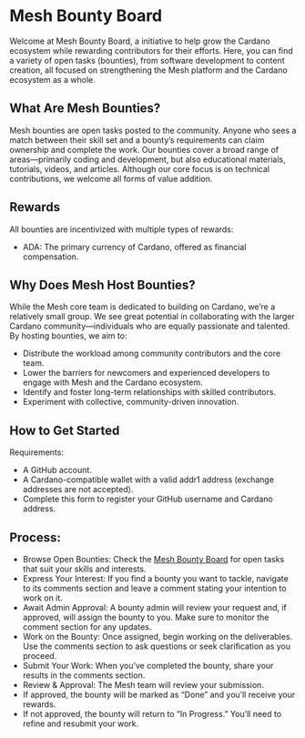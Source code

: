 # Mesh Bounty Board
Welcome at Mesh Bounty Board, a initiative to help grow the Cardano ecosystem while rewarding contributors for their efforts. 
Here, you can find a variety of open tasks (bounties), from software development to content creation, all focused on strengthening the Mesh platform and the Cardano ecosystem as a whole.

## What Are Mesh Bounties?
Mesh bounties are open tasks posted to the community. Anyone who sees a match between their skill set and a bounty’s requirements can claim ownership and complete the work. Our bounties cover a broad range of areas—primarily coding and development, but also educational materials, tutorials, videos, and articles. Although our core focus is on technical contributions, we welcome all forms of value addition.

## Rewards
All bounties are incentivized with multiple types of rewards:

- ADA: The primary currency of Cardano, offered as financial compensation.

## Why Does Mesh Host Bounties?
While the Mesh core team is dedicated to building on Cardano, we’re a relatively small group. We see great potential in collaborating with the larger Cardano community—individuals who are equally passionate and talented. By hosting bounties, we aim to:

- Distribute the workload among community contributors and the core team.
- Lower the barriers for newcomers and experienced developers to engage with Mesh and the Cardano ecosystem.
- Identify and foster long-term relationships with skilled contributors.
- Experiment with collective, community-driven innovation.


## How to Get Started
Requirements:

- A GitHub account.
- A Cardano-compatible wallet with a valid addr1 address (exchange addresses are not accepted).
- Complete this form to register your GitHub username and Cardano address.


## Process:

- Browse Open Bounties: Check the [Mesh Bounty Board](https://github.com/orgs/MeshJS/projects/2/views/2) for open tasks that suit your skills and interests.
- Express Your Interest: If you find a bounty you want to tackle, navigate to its comments section and leave a comment stating your intention to work on it.
- Await Admin Approval: A bounty admin will review your request and, if approved, will assign the bounty to you. Make sure to monitor the comment section for any updates.
- Work on the Bounty: Once assigned, begin working on the deliverables. Use the comments section to ask questions or seek clarification as you proceed.
- Submit Your Work: When you’ve completed the bounty, share your results in the comments section.
- Review & Approval: The Mesh team will review your submission.
- If approved, the bounty will be marked as “Done” and you’ll receive your rewards.
- If not approved, the bounty will return to “In Progress.” You’ll need to refine and resubmit your work.

  
